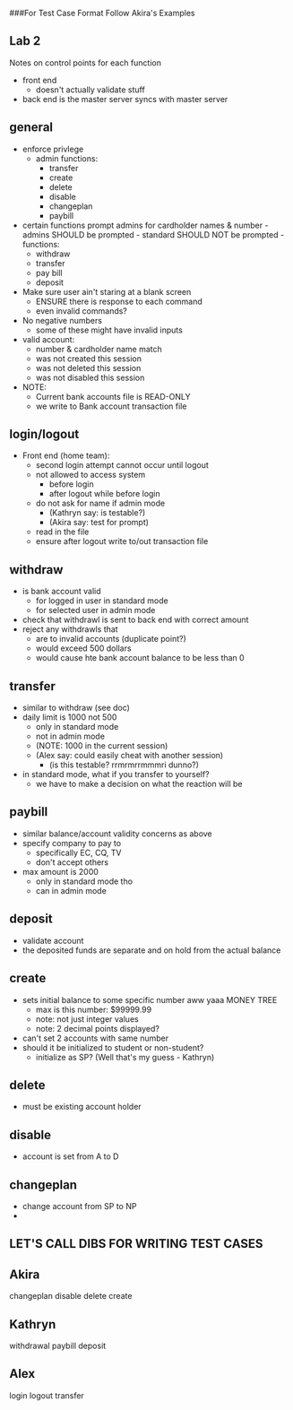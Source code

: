 
###For Test Case Format
Follow Akira's Examples

Lab 2
---
Notes on control points for each function
  - front end
    - doesn't actually validate stuff
  - back end is the master server
  syncs with master server 
  
  
 
general
---
  - enforce privlege
    - admin functions:
      - transfer
      - create
      - delete
      - disable
      - changeplan
      - paybill
   - certain functions prompt admins for cardholder names & number
    - admins SHOULD be prompted
    - standard SHOULD NOT be prompted
    - functions:
      - withdraw
      - transfer
      - pay bill
      - deposit
- Make sure user ain't staring at a blank screen
  - ENSURE there is response to each command
  - even invalid commands?
- No negative numbers
  - some of these might have invalid inputs
- valid account:
  - number & cardholder name match
  - was not created this session
  - was not deleted this session
  - was not disabled this session
- NOTE:
  - Current bank accounts file is READ-ONLY
  - we write to Bank account transaction file
  
login/logout
----
- Front end (home team):
  - second login attempt cannot occur until logout
  - not allowed to access system
    - before login
    - after logout while before login
  - do not ask for name if admin mode
    - (Kathryn say: is testable?)
    - (Akira say: test for prompt)
  - read in the file
  - ensure after logout write to/out transaction file

withdraw
---
- is bank account valid
  - for logged in user in standard mode
  - for selected user in admin mode
- check that withdrawl is sent to back end with correct amount
- reject any withdrawls that
  - are to invalid accounts (duplicate point?)
  - would exceed 500 dollars
  - would cause hte bank account balance to be less than 0
  
transfer
----
- similar to withdraw (see doc)
- daily limit is 1000 not 500 
  - only in standard mode
  - not in admin mode
  - (NOTE: 1000 in the current session)
  - (Alex say: could easily cheat with another session)
    - (is this testable? rrmrmrrmmmri dunno?)
- in standard mode, what if you transfer to yourself?
  - we have to make a decision on what the reaction will be
    
paybill
----
- similar balance/account validity concerns as above
- specify company to pay to
  - specifically EC, CQ, TV
  - don't accept others
- max amount is 2000 
  - only in standard mode tho
  - can in admin mode
  
deposit
----
- validate account
- the deposited funds are separate and on hold from the actual balance

create
----
- sets initial balance to some specific number aww yaaa MONEY TREE
  - max is this number:  $99999.99
  - note: not just integer values
  - note: 2 decimal points displayed?
- can't set 2 accounts with same number
- should it be initialized to student or non-student?
  - initialize as SP? (Well that's my guess - Kathryn)

delete
----
- must be existing account holder

disable
----
- account is set from A to D

changeplan
---
- change account from SP to NP
- 

LET'S CALL DIBS FOR WRITING TEST CASES
----
  Akira
  ----
  changeplan
  disable
  delete
  create
  
  Kathryn
  ----
  withdrawal
  paybill
  deposit
  
  Alex
  ----
  login
  logout
  transfer
